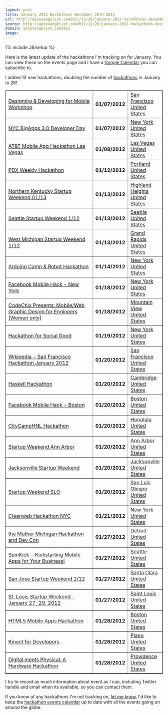 ```yaml
---
layout: post
title: January 2012 Hackathons December 26th 2011
url: http://apievangelist.com2011/12/26/january-2012-hackathons-december-26th,-2011/
source: http://apievangelist.com2011/12/26/january-2012-hackathons-december-26th,-2011/
domain: apievangelist.com2011
image: 
---
```

{% include JB/setup %}
<p><span>Here is the latest update of the hackathons I'm tracking on for January. You can view these on the events page and I have a&nbsp;</span><a title="Hackathons Google Calendar" href="http://blog.apievangelist.com/events_hackathon_calendar.php">Google Calendar</a><span>&nbsp;you can subscribe to.</span></p>
<p>I added 13 new hackathons, doubling the number of <a title="hackathons" href="http://blog.apievangelist.com/events/index.php">hackathons</a> in January to 26!</p>
<table style="margin-left: auto; margin-right: auto;" border="1" cellspacing="5" cellpadding="5" width="90%" align="center">
<tbody>
<tr>
<td width="60%"><a href="http://blog.apievangelist.com/events/designing__developing_for_mobile_workshop.php">Designing &amp; Developing for Mobile Workshop</a></td>
<td width="20%"><strong>01/07/2012</strong></td>
<td width="20%"><a href="http://blog.apievangelist.com/events/designing__developing_for_mobile_workshop.php">San Francisco<br />United States</a></td>
</tr>
<tr>
<td><a href="http://blog.apievangelist.com/events/nyc_bigapps_30_developer_day.php">NYC BigApps 3.0 Developer Day</a></td>
<td><strong>01/07/2012</strong></td>
<td><a href="http://blog.apievangelist.com/events/nyc_bigapps_30_developer_day.php">New York<br />United States</a></td>
</tr>
<tr>
<td><a href="http://blog.apievangelist.com/events/att_mobile_app_hackathon_las_vegas.php">AT&amp;T Mobile App Hackathon Las Vegas</a></td>
<td><strong>01/08/2012</strong></td>
<td><a href="http://blog.apievangelist.com/events/att_mobile_app_hackathon_las_vegas.php">Las Vegas<br />United States</a></td>
</tr>
<tr>
<td><a href="http://blog.apievangelist.com/events/pdx_weekly_hackathon.php">PDX Weekly Hackathon</a></td>
<td><strong>01/12/2012</strong></td>
<td><a href="http://blog.apievangelist.com/events/pdx_weekly_hackathon.php">Portland<br />United States</a></td>
</tr>
<tr>
<td><a href="http://blog.apievangelist.com/events/northern_kentucky_startup_weekend_0113.php">Northern Kentucky Startup Weekend 01/13</a></td>
<td><strong>01/13/2012</strong></td>
<td><a href="http://blog.apievangelist.com/events/northern_kentucky_startup_weekend_0113.php">Highland Heights<br />United States</a></td>
</tr>
<tr>
<td><a href="http://blog.apievangelist.com/events/seattle_startup_weekend_112.php">Seattle Startup Weekend 1/12</a></td>
<td><strong>01/13/2012</strong></td>
<td><a href="http://blog.apievangelist.com/events/seattle_startup_weekend_112.php">Seattle<br />United States</a></td>
</tr>
<tr>
<td><a href="http://blog.apievangelist.com/events/west_michigan_startup_weekend_112.php">West Michigan Startup Weekend 1/12</a></td>
<td><strong>01/13/2012</strong></td>
<td><a href="http://blog.apievangelist.com/events/west_michigan_startup_weekend_112.php">Grand Rapids<br />United States</a></td>
</tr>
<tr>
<td><a href="http://blog.apievangelist.com/events/arduino_camp__robot_hackathon.php">Arduino Camp &amp; Robot Hackathon</a></td>
<td><strong>01/14/2012</strong></td>
<td><a href="http://blog.apievangelist.com/events/arduino_camp__robot_hackathon.php">New York<br />United States</a></td>
</tr>
<tr>
<td><a href="http://blog.apievangelist.com/events/facebook_mobile_hack__new_york.php">Facebook Mobile Hack - New York</a></td>
<td><strong>01/18/2012</strong></td>
<td><a href="http://blog.apievangelist.com/events/facebook_mobile_hack__new_york.php">New York<br />United States</a></td>
</tr>
<tr>
<td><a href="http://blog.apievangelist.com/events/codechix_presents_mobileweb_graphic_design_for_engineers_women_only.php">CodeChix Presents: Mobile/Web Graphic Design for Engineers (Women only)</a></td>
<td><strong>01/18/2012</strong></td>
<td><a href="http://blog.apievangelist.com/events/codechix_presents_mobileweb_graphic_design_for_engineers_women_only.php">Mountain View<br />United States</a></td>
</tr>
<tr>
<td><a href="http://blog.apievangelist.com/events/hackathon_for_social_good.php">Hackathon for Social Good</a></td>
<td><strong>01/19/2012</strong></td>
<td><a href="http://blog.apievangelist.com/events/hackathon_for_social_good.php">New York<br />United States</a></td>
</tr>
<tr>
<td><a href="http://blog.apievangelist.com/events/wikipedia__san_francisco_hackathon_january_2012.php">Wikipedia - San Francisco Hackathon January 2012</a></td>
<td><strong>01/20/2012</strong></td>
<td><a href="http://blog.apievangelist.com/events/wikipedia__san_francisco_hackathon_january_2012.php">San Francisco<br />United States</a></td>
</tr>
<tr>
<td><a href="http://blog.apievangelist.com/events/haskell_hackathon.php">Haskell Hackathon</a></td>
<td><strong>01/20/2012</strong></td>
<td><a href="http://blog.apievangelist.com/events/haskell_hackathon.php">Cambridge<br />United States</a></td>
</tr>
<tr>
<td><a href="http://blog.apievangelist.com/events/facebook_mobile_hack__boston.php">Facebook Mobile Hack - Boston</a></td>
<td><strong>01/20/2012</strong></td>
<td><a href="http://blog.apievangelist.com/events/facebook_mobile_hack__boston.php">Boston<br />United States</a></td>
</tr>
<tr>
<td><a href="http://blog.apievangelist.com/events/citycamphnl_hackathon.php">CityCampHNL Hackathon</a></td>
<td><strong>01/20/2012</strong></td>
<td><a href="http://blog.apievangelist.com/events/citycamphnl_hackathon.php">Honolulu<br />United States</a></td>
</tr>
<tr>
<td><a href="http://blog.apievangelist.com/events/startup_weekend_ann_arbor.php">Startup Weekend Ann Arbor</a></td>
<td><strong>01/20/2012</strong></td>
<td><a href="http://blog.apievangelist.com/events/startup_weekend_ann_arbor.php">Ann Arbor<br />United States</a></td>
</tr>
<tr>
<td><a href="http://blog.apievangelist.com/events/jacksonville_startup_weekend.php">Jacksonville Startup Weekend</a></td>
<td><strong>01/20/2012</strong></td>
<td><a href="http://blog.apievangelist.com/events/jacksonville_startup_weekend.php">Jacksonville<br />United States</a></td>
</tr>
<tr>
<td><a href="http://blog.apievangelist.com/events/startup_weekend_slo.php">Startup Weekend SLO</a></td>
<td><strong>01/20/2012</strong></td>
<td><a href="http://blog.apievangelist.com/events/startup_weekend_slo.php">San Luis Obispo<br />United States</a></td>
</tr>
<tr>
<td><a href="http://blog.apievangelist.com/events/cleanweb_hackathon_nyc.php">Cleanweb Hackathon NYC</a></td>
<td><strong>01/21/2012</strong></td>
<td><a href="http://blog.apievangelist.com/events/cleanweb_hackathon_nyc.php">New York<br />United States</a></td>
</tr>
<tr>
<td><a href="http://blog.apievangelist.com/events/the_muther_michigan_hackathon_and_dev_con.php">the Muther Michigan Hackathon and Dev Con</a></td>
<td><strong>01/27/2012</strong></td>
<td><a href="http://blog.apievangelist.com/events/the_muther_michigan_hackathon_and_dev_con.php">Detroit<br />United States</a></td>
</tr>
<tr>
<td><a href="http://blog.apievangelist.com/events/spinkick__kickstarting_mobile_apps_for_your_business.php">SpinKick - Kickstarting Mobile Apps for Your Business!</a></td>
<td><strong>01/27/2012</strong></td>
<td><a href="http://blog.apievangelist.com/events/spinkick__kickstarting_mobile_apps_for_your_business.php">Seattle<br />United States</a></td>
</tr>
<tr>
<td><a href="http://blog.apievangelist.com/events/san_jose_startup_weekend_112.php">San Jose Startup Weekend 1/12</a></td>
<td><strong>01/27/2012</strong></td>
<td><a href="http://blog.apievangelist.com/events/san_jose_startup_weekend_112.php">Santa Clara<br />United States</a></td>
</tr>
<tr>
<td><a href="http://blog.apievangelist.com/events/st_louis_startup_weekend__january_2729_2012.php">St. Louis Startup Weekend - January 27-29, 2012</a></td>
<td><strong>01/27/2012</strong></td>
<td><a href="http://blog.apievangelist.com/events/st_louis_startup_weekend__january_2729_2012.php">Saint Louis<br />United States</a></td>
</tr>
<tr>
<td><a href="http://blog.apievangelist.com/events/html5_mobile_apps_hackathon.php">HTML5 Mobile Apps Hackathon</a></td>
<td><strong>01/28/2012</strong></td>
<td><a href="http://blog.apievangelist.com/events/html5_mobile_apps_hackathon.php">Boston<br />United States</a></td>
</tr>
<tr>
<td><a href="http://blog.apievangelist.com/events/kinect_for_developers.php">Kinect for Developers</a></td>
<td><strong>01/28/2012</strong></td>
<td><a href="http://blog.apievangelist.com/events/kinect_for_developers.php">Plano<br />United States</a></td>
</tr>
<tr>
<td><a href="http://blog.apievangelist.com/events/digital_meets_physical_a_hardware_hackathon.php">Digital meets Physical: A Hardware Hackathon</a></td>
<td><strong>01/28/2012</strong></td>
<td><a href="http://blog.apievangelist.com/events/digital_meets_physical_a_hardware_hackathon.php">Providence<br />United States</a></td>
</tr>
</tbody>
</table>
<p>I try to record as much information about event as I can, including Twitter handle and email when its available, so you can contact them.</p>
<p>If you know of any hackathons I'm not tracking on,&nbsp;<a title="Contact me" href="http://blog.apievangelist.com/contact.php">let me know.</a>&nbsp;I'd like to keep the&nbsp;<a title="hackathon event calendar" href="http://blog.apievangelist.com/events/">hackathon events calendar</a>&nbsp;up to date with all the events going on around the globe.</p>
